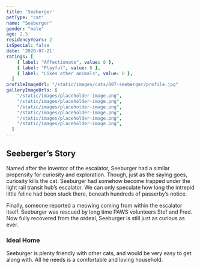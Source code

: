 ```yaml
---
title: 'Seeberger'
petType: "cat"
name: "Seeberger"
gender: "male"
age: 2.5
residencyYears: 2
isSpecial: false
date: '2020-07-21'
ratings: [
    { label: "Affectionate", value: 8 },
    { label: "Playful", value: 8 },
    { label: "Likes other animals", value: 8 },
  ]
profileImageUrl: "/static/images/cats/007-seeberger/profile.jpg"
galleryImageUrls: [
    "/static/images/placeholder-image.png",
    "/static/images/placeholder-image.png",
    "/static/images/placeholder-image.png",
    "/static/images/placeholder-image.png",
    "/static/images/placeholder-image.png",
    "/static/images/placeholder-image.png",
  ]
---
```


## Seeberger’s Story

Named after the inventor of the escalator, Seeburger had a similar propensity for curiosity and exploration. Though, just as the saying goes, curiosity kills the cat. Seeburger had somehow become trapped under the light rail transit hub’s escalator. We can only speculate how long the intrepid little feline had been stuck there, beneath hundreds of passerby’s notice.

Finally, someone reported a meowing coming from within the escalator itself. Seeburger was rescued by long time PAWS volunteers Stef and Fred. Now fully recovered from the ordeal, Seeburger is still just as curious as ever.

### Ideal Home

Seeburger is plenty friendly with other cats, and would be very easy to get along with. All he needs is a comfortable and loving household.
